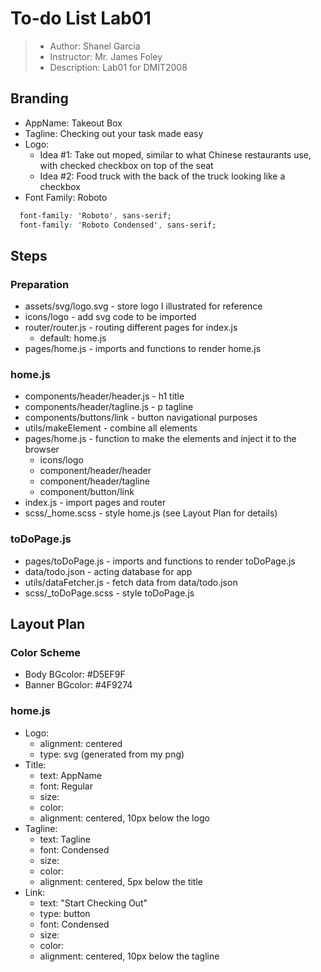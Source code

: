 # To-do List Lab01

> - Author: Shanel Garcia
> - Instructor: Mr. James Foley
> - Description: Lab01 for DMIT2008

## Branding
- AppName: Takeout Box
- Tagline: Checking out your task made easy
- Logo: 
  - Idea #1: Take out moped, similar to what Chinese restaurants use, with checked checkbox on top of the seat
  - Idea #2: Food truck with the back of the truck looking like a checkbox
- Font Family: Roboto
``` css
  font-family: 'Roboto', sans-serif;
  font-family: 'Roboto Condensed', sans-serif;
```

## Steps
### Preparation
- assets/svg/logo.svg - store logo I illustrated for reference
- icons/logo - add svg code to be imported
- router/router.js - routing different pages for index.js
  - default: home.js
- pages/home.js - imports and functions to render home.js

### home.js
- components/header/header.js - h1 title
- components/header/tagline.js - p tagline
- components/buttons/link - button navigational purposes
- utils/makeElement - combine all elements
- pages/home.js - function to make the elements and inject it to the browser
  - icons/logo
  - component/header/header
  - component/header/tagline
  - component/button/link
- index.js - import pages and router
- scss/_home.scss - style home.js (see Layout Plan for details)

### toDoPage.js
- pages/toDoPage.js - imports and functions to render toDoPage.js
- data/todo.json - acting database for app
- utils/dataFetcher.js - fetch data from data/todo.json
- scss/_toDoPage.scss - style toDoPage.js

## Layout Plan

### Color Scheme
- Body BGcolor: #D5EF9F
- Banner BGcolor: #4F9274

### home.js
- Logo:
  - alignment: centered
  - type: svg (generated from my png)
- Title:
  - text: AppName
  - font: Regular
  - size:
  - color:
  - alignment: centered, 10px below the logo
- Tagline:
  - text: Tagline
  - font: Condensed
  - size:
  - color: 
  - alignment: centered, 5px below the title
- Link:
  - text: "Start Checking Out"
  - type: button
  - font: Condensed
  - size:
  - color: 
  - alignment: centered, 10px below the tagline
